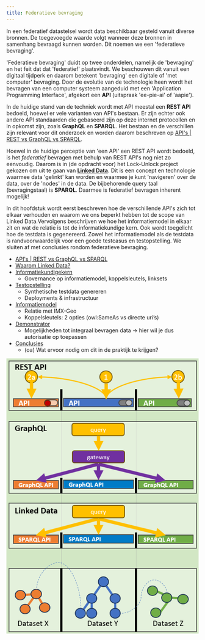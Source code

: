 ```yaml
---
title: Federatieve bevraging
---
```

In een federatief datastelsel wordt data beschikbaar gesteld vanuit diverse bronnen. De toegevoegde
waarde volgt wanneer deze bronnen in samenhang bevraagd kunnen worden. Dit noemen we een
'federatieve bevraging'.

'Federatieve bevraging' duidt op twee onderdelen, namelijk de 'bevraging' en het feit dat dat
'federatief' plaatsvindt. We beschouwen dit vanuit een digitaal tijdperk en daarom betekent
'bevraging' een digitale of 'met computer' bevraging. Door de evolutie van de technologie heen wordt
het bevragen van een computer systeem aangeduid met een 'Application Programming Interface',
afgekort een **API** (uitspraak 'ee-pie-ai' of 'aapie').

In de huidige stand van de techniek wordt met API meestal een **REST API** bedoeld, hoewel er vele
varianten van API's bestaan. Er zijn echter ook andere API standaarden die gebaseerd zijn op deze internet
protocollen en in opkomst zijn, zoals **GraphQL** en **SPARQL**. Het bestaan en de verschillen zijn
relevant voor dit onderzoek en worden daarom beschreven op [API's | REST vs GraphQL vs
SPARQL](apis.md).

Hoewel in de huidige perceptie van 'een API' een REST API wordt bedoeld, is het _federatief_
bevragen met behulp van REST API's nog niet zo eenvoudig. Daarom is in (de opdracht voor) het Lock-Unlock project gekozen om uit te gaan van **[Linked Data](linkeddata.md)**. Dit is een concept en technologie waarmee data 'gelinkt' kan worden en
waarmee je kunt 'navigeren' over de data, over de 'nodes' in de data. De bijbehorende query taal
(bevragingstaal) is **SPARQL**. Daarmee is federatief bevragen inherent mogelijk!

In dit hoofdstuk wordt eerst beschreven hoe de verschillende API's zich tot elkaar verhouden en waarom we ons
beperkt hebben tot de scope van Linked Data.Vervolgens beschrijven we hoe het informatiemodel in elkaar zit en wat de relatie is tot de informatiekundige kern. Ook wordt toegelicht hoe de testdata is gegenereerd. Zowel het informatiemodel als de testdata is randvoorwaardelijk voor een goede testcasus en testopstelling. We sluiten af met conclusies rondom federatieve bevraging.

- [API's | REST vs GraphQL vs SPARQL](./apis.md)
- [Waarom Linked Data?](./linkeddata.md)
- [Informatiekundigekern](./informatiekundigekern.md)
    - Governance op informatiemodel, koppelsleutels, linksets
- [Testopstelling](./testopstelling.md)
    - Synthetische testdata genereren
    - Deployments & infrastructuur
- [Informatiemodel](./informatiemodel.md)
    - Relatie met IMX-Geo
    - Koppelsleutels: 2 opties (owl:SameAs vs directe uri’s)
- [Demonstrator](./demonstrator.md)
    - Mogelijkheden tot integraal bevragen data -> hier wil je dus autorisatie op toepassen
- [Conclusies](./conclusies.md)
    - (oa) Wat ervoor nodig om dit in de praktijk te krijgen?

![Federatieve bevraging](images/infographic-federatieve-bevraging.png)
